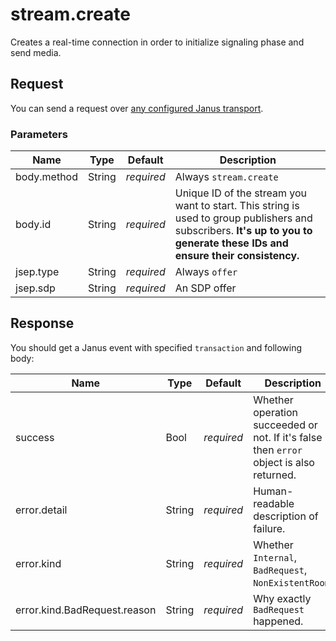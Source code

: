 # stream.create

Creates a real-time connection in order to initialize signaling phase and send media.

## Request

You can send a request over [any configured Janus transport](https://janus.conf.meetecho.com/docs/rest.html).

### Parameters

Name         | Type   | Default    | Description
------------ | ------ | ---------- | -----------
body.method  | String | _required_ | Always `stream.create`
body.id      | String | _required_ | Unique ID of the stream you want to start. This string is used to group publishers and subscribers. **It's up to you to generate these IDs and ensure their consistency.**
jsep.type    | String | _required_ | Always `offer`
jsep.sdp     | String | _required_ | An SDP offer

## Response

You should get a Janus event with specified `transaction` and following body:

Name                          | Type   | Default    | Description
----------------------------- | ------ | ---------- | -----------
success                       | Bool   | _required_ | Whether operation succeeded or not. If it's false then `error` object is also returned.
error.detail                  | String | _required_ | Human-readable description of failure.
error.kind                    | String | _required_ | Whether `Internal`, `BadRequest`, `NonExistentRoom`.
error.kind.BadRequest.reason  | String | _required_ | Why exactly `BadRequest` happened.
